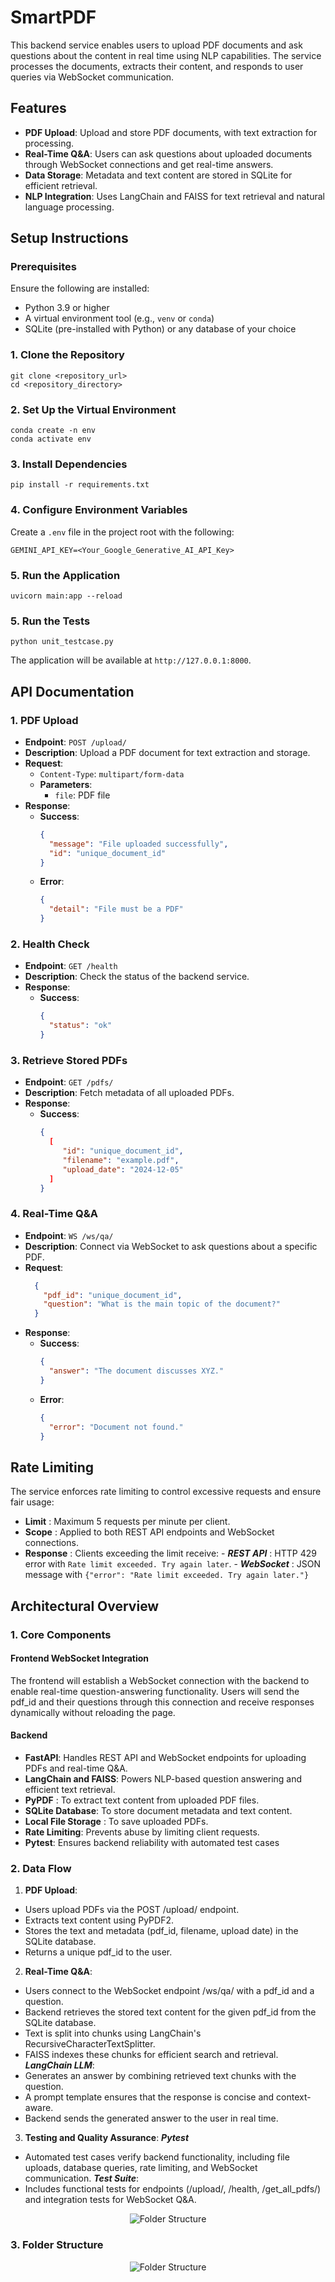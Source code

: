 # SmartPDF

This backend service enables users to upload PDF documents and ask questions about the content in real time using NLP capabilities. The service processes the documents, extracts their content, and responds to user queries via WebSocket communication.

## Features
- **PDF Upload**: Upload and store PDF documents, with text extraction for processing.
- **Real-Time Q&A**: Users can ask questions about uploaded documents through WebSocket connections and get real-time answers.
- **Data Storage**: Metadata and text content are stored in SQLite for efficient retrieval.
- **NLP Integration**: Uses LangChain and FAISS for text retrieval and natural language processing.

## Setup Instructions

### Prerequisites
Ensure the following are installed:
- Python 3.9 or higher
- A virtual environment tool (e.g., `venv` or `conda`)
- SQLite (pre-installed with Python) or any database of your choice

### 1. Clone the Repository
```
git clone <repository_url>
cd <repository_directory>
```

### 2. Set Up the Virtual Environment
```
conda create -n env
conda activate env
```

### 3. Install Dependencies
```
pip install -r requirements.txt
```

### 4. Configure Environment Variables
Create a `.env` file in the project root with the following:
```env
GEMINI_API_KEY=<Your_Google_Generative_AI_API_Key>
```

### 5. Run the Application
```
uvicorn main:app --reload
```

### 5. Run the Tests
```
python unit_testcase.py
```

The application will be available at `http://127.0.0.1:8000`.

## API Documentation

### 1. **PDF Upload**
- **Endpoint**: `POST /upload/`
- **Description**: Upload a PDF document for text extraction and storage.
- **Request**:
  - `Content-Type`: `multipart/form-data`
  - **Parameters**: 
    - `file`: PDF file
- **Response**:
  - **Success**: 
    ```json
    {
      "message": "File uploaded successfully",
      "id": "unique_document_id"
    }
    ```
  - **Error**:
    ```json
    {
      "detail": "File must be a PDF"
    }
    ```

### 2. **Health Check**
- **Endpoint**: `GET /health`
- **Description**: Check the status of the backend service.
- **Response**:
  - **Success**: 
    ```json
    {
      "status": "ok"
    }

### 3. **Retrieve Stored PDFs**
- **Endpoint**: `GET /pdfs/`
- **Description**: Fetch metadata of all uploaded PDFs.
- **Response**:
  - **Success**: 
    ```json
    {
      [
         "id": "unique_document_id",
         "filename": "example.pdf",
         "upload_date": "2024-12-05"
      ]
    }

### 4. **Real-Time Q&A**
- **Endpoint**: `WS /ws/qa/`
- **Description**: Connect via WebSocket to ask questions about a specific PDF.
- **Request**:
  ```json
    {
      "pdf_id": "unique_document_id",
      "question": "What is the main topic of the document?"
    }
    ```
- **Response**:
  - **Success**: 
    ```json
    {
      "answer": "The document discusses XYZ."
    }
    ```
  - **Error**:
    ```json
    {
      "error": "Document not found."
    }
    ```

## Rate Limiting ##

The service enforces rate limiting to control excessive requests and ensure fair usage:

- **Limit** : Maximum 5 requests per minute per client.
- **Scope** : Applied to both REST API endpoints and WebSocket connections.
- **Response** : Clients exceeding the limit receive:
      - ***REST API*** : HTTP 429 error with `Rate limit exceeded. Try again later`.
      - ***WebSocket*** : JSON message with `{"error": "Rate limit exceeded. Try again later."}`

## Architectural Overview ##

### 1. Core Components ###
#### Frontend WebSocket Integration ####
The frontend will establish a WebSocket connection with the backend to enable real-time question-answering functionality. Users will send the pdf_id and their questions through this connection and receive responses dynamically without reloading the page.

#### Backend ####
- **FastAPI**: Handles REST API and WebSocket endpoints for uploading PDFs and real-time Q&A.
- **LangChain and FAISS**: Powers NLP-based question answering and efficient text retrieval.
- **PyPDF** :  To extract text content from uploaded PDF files.
- **SQLite Database**: To store document metadata and text content.
- **Local File Storage** : To save uploaded PDFs.
- **Rate Limiting**: Prevents abuse by limiting client requests.
- **Pytest**: Ensures backend reliability with automated test cases

### 2. Data Flow ###
1. **PDF Upload**: 
- Users upload PDFs via the POST /upload/ endpoint.
- Extracts text content using PyPDF2.
- Stores the text and metadata (pdf_id, filename, upload date) in the SQLite database.
- Returns a unique pdf_id to the user.
2. **Real-Time Q&A**: 
- Users connect to the WebSocket endpoint /ws/qa/ with a pdf_id and a question.
- Backend retrieves the stored text content for the given pdf_id from the SQLite database.
- Text is split into chunks using LangChain's RecursiveCharacterTextSplitter.
- FAISS indexes these chunks for efficient search and retrieval.
***LangChain LLM***:
- Generates an answer by combining retrieved text chunks with the question.
- A prompt template ensures that the response is concise and context-aware.
- Backend sends the generated answer to the user in real time.
3. **Testing and Quality Assurance**: 
***Pytest***
- Automated test cases verify backend functionality, including file uploads, database queries, rate limiting, and WebSocket communication.
***Test Suite***:
- Includes functional tests for endpoints (/upload/, /health, /get_all_pdfs/) and integration tests for WebSocket Q&A.

<p align="center">
  <img src="/assets/dataflow.png" alt="Folder Structure" />
</p>

### 3. Folder Structure ###

<p align="center">
  <img src="/assets/folder.png" alt="Folder Structure" />
</p>